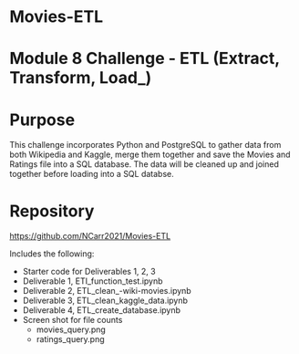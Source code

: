 # Movies-ETL

# Module 8 Challenge - ETL (Extract, Transform, Load_)

# Purpose 

This challenge incorporates Python and PostgreSQL to gather data from both Wikipedia and Kaggle, 
merge them together and save the Movies and Ratings file into a SQL database. The data will be
cleaned up and joined together before loading into a SQL databse. 

# Repository

https://github.com/NCarr2021/Movies-ETL

Includes the following:
- Starter code for Deliverables 1, 2, 3
- Deliverable 1, ETI_function_test.ipynb
- Deliverable 2, ETL_clean_-wiki-movies.ipynb
- Deliverable 3, ETL_clean_kaggle_data.ipynb
- Deliverable 4, ETL_create_database.ipynb
- Screen shot for file counts 
	- movies_query.png
	- ratings_query.png
